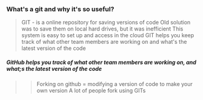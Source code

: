 ### What's a git and why it's so useful?

> GIT - is a online repository for saving versions of code
> Old solution was to save them on local hard drives, but it was inefficient 
> This system is easy to set up and access in the cloud
> GIT helps you keep track of what other team members are working on and what's the latest version of the code

##### GitHub helps you track of what other team members are working on, and what;s the latest version of the code

>> Forking on github = modifying a version of code to make your own version
> A lot of people fork using GITs


